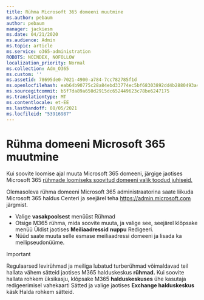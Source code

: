 ```yaml
---
title: Rühma Microsoft 365 domeeni muutmine
ms.author: pebaum
author: pebaum
manager: jackiesm
ms.date: 04/21/2020
ms.audience: Admin
ms.topic: article
ms.service: o365-administration
ROBOTS: NOINDEX, NOFOLLOW
localization_priority: Normal
ms.collection: Adm_O365
ms.custom: ''
ms.assetid: 78695de0-7021-4900-a784-7cc782785f1d
ms.openlocfilehash: eab64b90775c28a84ebd33774ec5bf68303892dd4b2880493a4b236d9d8993d0
ms.sourcegitcommit: b5f7da89a650d2915dc652449623c78be6247175
ms.translationtype: MT
ms.contentlocale: et-EE
ms.lasthandoff: 08/05/2021
ms.locfileid: "53916987"
---
```

# <a name="change-the-domain-for-a-microsoft-365-group"></a>Rühma domeeni Microsoft 365 muutmine

Kui soovite loomise ajal muuta Microsoft 365 domeeni, järgige jaotises Microsoft 365 [rühmade loomiseks soovitud domeeni valik toodud juhiseid.](https://docs.microsoft.com/microsoft-365/admin/create-groups/choose-domain-to-create-groups)

Olemasoleva rühma domeeni Microsoft 365 administraatorina saate liikuda Microsoft 365 haldus Centeri ja seejärel teha https://admin.microsoft.com järgmist.

- Valige **vasakpoolsest** menüüst Rühmad
- Otsige M365 rühma, mida soovite muuta, ja  valige see, seejärel klõpsake menüü Üldist jaotises **Meiliaadressid** **nuppu** Redigeeri.
- Nüüd saate muuta selle esmase meiliaadressi domeeni ja lisada ka meilipseudonüüme.

> [!IMPORTANT]
> Regulaarsed levirühmad ja meiliga lubatud turberühmad võimaldavad teil hallata vähem sätteid jaotises M365 halduskeskus **rühmad.** Kui soovite hallata rohkem üksikasju, klõpsake M365 **halduskeskuses** ühe kasutaja redigeerimisel vahekaarti Sätted ja valige jaotises **Exchange halduskeskus** käsk Halda rohkem sätteid.